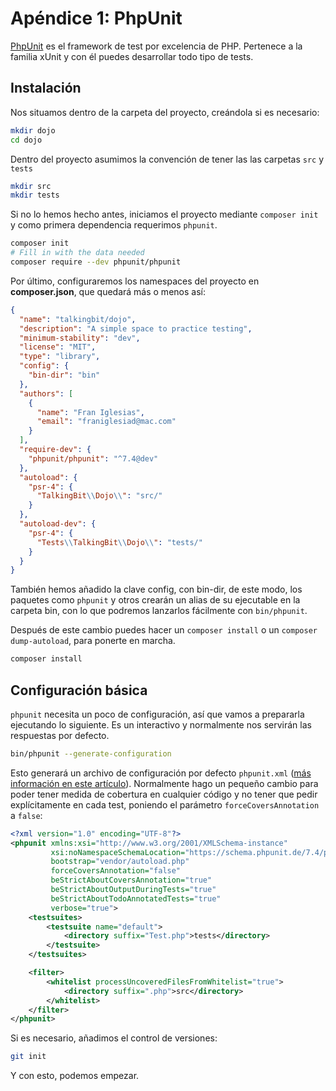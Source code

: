 # Apéndice 1: PhpUnit

[PhpUnit](https://phpunit.de) es el framework de test por excelencia de PHP. Pertenece a la familia xUnit y con él puedes desarrollar todo tipo de tests.

## Instalación

Nos situamos dentro de la carpeta del proyecto, creándola si es necesario:

``` bash
mkdir dojo
cd dojo
```

Dentro del proyecto asumimos la convención de tener las las carpetas `src` y `tests`

```bash
mkdir src
mkdir tests
```

Si no lo hemos hecho antes, iniciamos el proyecto mediante `composer init` y como primera dependencia requerimos `phpunit`.

```bash
composer init
# Fill in with the data needed
composer require --dev phpunit/phpunit
```

Por último, configuraremos los namespaces del proyecto en **composer.json**, que quedará más o menos así:

```json
{
  "name": "talkingbit/dojo",
  "description": "A simple space to practice testing",
  "minimum-stability": "dev",
  "license": "MIT",
  "type": "library",
  "config": {
    "bin-dir": "bin"
  },
  "authors": [
    {
      "name": "Fran Iglesias",
      "email": "franiglesiad@mac.com"
    }
  ],
  "require-dev": {
    "phpunit/phpunit": "^7.4@dev"
  },
  "autoload": {
    "psr-4": {
      "TalkingBit\\Dojo\\": "src/"
    }
  },
  "autoload-dev": {
    "psr-4": {
      "Tests\\TalkingBit\\Dojo\\": "tests/"
    }
  }
}
```

También hemos añadido la clave config, con bin-dir, de este modo, los paquetes como `phpunit` y otros crearán un alias de su ejecutable en la carpeta bin, con lo que podremos lanzarlos fácilmente con `bin/phpunit`.

Después de este cambio puedes hacer un `composer install` o un `composer dump-autoload`, para ponerte en marcha.

```bash
composer install
```

## Configuración básica

`phpunit` necesita un poco de configuración, así que vamos a prepararla ejecutando lo siguiente. Es un interactivo y normalmente nos servirán las respuestas por defecto.

```bash
bin/phpunit --generate-configuration
```

Esto generará un archivo de configuración por defecto `phpunit.xml` ([más información en este artículo](https://franiglesias.github.io/code-coverage-para-mejores-tests/)). Normalmente hago un pequeño cambio para poder tener medida de cobertura en cualquier código y no tener que pedir explícitamente en cada test, poniendo el parámetro `forceCoversAnnotation` a `false`:

```xml
<?xml version="1.0" encoding="UTF-8"?>
<phpunit xmlns:xsi="http://www.w3.org/2001/XMLSchema-instance"
         xsi:noNamespaceSchemaLocation="https://schema.phpunit.de/7.4/phpunit.xsd"
         bootstrap="vendor/autoload.php"
         forceCoversAnnotation="false"
         beStrictAboutCoversAnnotation="true"
         beStrictAboutOutputDuringTests="true"
         beStrictAboutTodoAnnotatedTests="true"
         verbose="true">
    <testsuites>
        <testsuite name="default">
            <directory suffix="Test.php">tests</directory>
        </testsuite>
    </testsuites>

    <filter>
        <whitelist processUncoveredFilesFromWhitelist="true">
            <directory suffix=".php">src</directory>
        </whitelist>
    </filter>
</phpunit>
```

Si es necesario, añadimos el control de versiones:

```bash
git init
```

Y con esto, podemos empezar.
